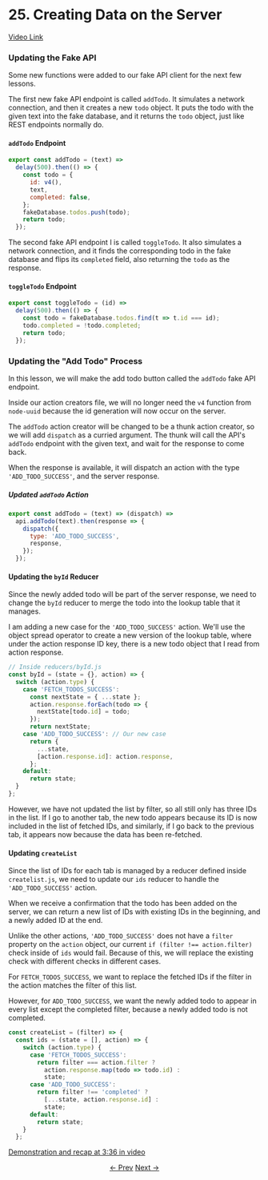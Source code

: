 # 25. Creating Data on the Server
[Video Link](https://egghead.io/lessons/javascript-redux-creating-data-on-the-server)

### Updating the Fake API

Some new functions were added to our fake API client for the next few lessons.

The first new fake API endpoint is called `addTodo`. It simulates a network connection, and then it creates a new `todo` object. It puts the todo with the given text into the fake database, and it returns the `todo` object, just like REST endpoints normally do.

#### `addTodo` Endpoint
```javascript
export const addTodo = (text) =>
  delay(500).then(() => {
    const todo = {
      id: v4(),
      text,
      completed: false,
    };
    fakeDatabase.todos.push(todo);
    return todo;
  });
```

The second fake API endpoint I is called `toggleTodo`. It also simulates a network connection, and it finds the corresponding todo in the fake database and flips its `completed` field, also returning the `todo` as the response.

#### `toggleTodo` Endpoint
```javascript
export const toggleTodo = (id) =>
  delay(500).then(() => {
    const todo = fakeDatabase.todos.find(t => t.id === id);
    todo.completed = !todo.completed;
    return todo;
  });
```

### Updating the "Add Todo" Process

In this lesson, we will make the add todo button called the `addTodo` fake API endpoint.

Inside our action creators file, we will no longer need the `v4` function from `node-uuid` because the id generation will now occur on the server.

The `addTodo` action creator will be changed to be a thunk action creator, so we will add `dispatch` as a curried argument. The thunk will call the API's `addTodo` endpoint with the given text, and wait for the response to come back.

When the response is available, it will dispatch an action with the type `'ADD_TODO_SUCCESS'`, and the server response.

##### Updated `addTodo` Action
```javascript
export const addTodo = (text) => (dispatch) =>
  api.addTodo(text).then(response => {
    dispatch({
      type: 'ADD_TODO_SUCCESS',
      response,
    });
  });
```

#### Updating the `byId` Reducer

Since the newly added todo will be part of the server response, we need to change the `byId` reducer to merge the todo into the lookup table that it manages.

I am adding a new case for the `'ADD_TODO_SUCCESS'` action. We'll use the object spread operator to create a new version of the lookup table, where under the action response ID key, there is a new todo object that I read from action response.

```javascript
// Inside reducers/byId.js
const byId = (state = {}, action) => {
  switch (action.type) {
    case 'FETCH_TODOS_SUCCESS':
      const nextState = { ...state };
      action.response.forEach(todo => {
        nextState[todo.id] = todo;
      });
      return nextState;
    case 'ADD_TODO_SUCCESS': // Our new case
      return {
        ...state,
        [action.response.id]: action.response,
      };
    default:
      return state;
  }
};
```

However, we have not updated the list by filter, so all still only has three IDs in the list. If I go to another tab, the new todo appears because its ID is now included in the list of fetched IDs, and similarly, if I go back to the previous tab, it appears now because the data has been re-fetched.

#### Updating `createList`

Since the list of IDs for each tab is managed by a reducer defined inside `createlist.js`, we need to update our `ids` reducer to handle the `'ADD_TODO_SUCCESS'` action.

When we receive a confirmation that the todo has been added on the server, we can return a new list of IDs with existing IDs in the beginning, and a newly added ID at the end.

Unlike the other actions, `'ADD_TODO_SUCCESS'` does not have a `filter` property on the `action` object, our current `if (filter !== action.filter)` check inside of `ids` would fail. Because of this, we will replace the existing check with different checks in different cases.

For `FETCH_TODOS_SUCCESS`, we want to replace the fetched IDs if the filter in the action matches the filter of this list.

However, for `ADD_TODO_SUCCESS`, we want the newly added todo to appear in every list except the completed filter, because a newly added todo is not completed.

```javascript
const createList = (filter) => {
  const ids = (state = [], action) => {
    switch (action.type) {
      case 'FETCH_TODOS_SUCCESS':
        return filter === action.filter ?
          action.response.map(todo => todo.id) :
          state;
      case 'ADD_TODO_SUCCESS':
        return filter !== 'completed' ?
          [...state, action.response.id] :
          state;
      default:
        return state;
    }
  };
```

[Demonstration and recap at 3:36 in video](https://egghead.io/lessons/javascript-redux-creating-data-on-the-server)


<p align="center">
<a href="./24-Displaying_Error_Messages.md"><- Prev</a>
<a href="./26-Normalizing_API_Responses_with_normalizr.md">Next -></a>
</p>